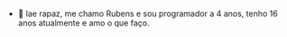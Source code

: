 - 👋 Iae rapaz, me chamo Rubens e sou programador a 4 anos, tenho 16 anos atualmente e amo o que faço.
